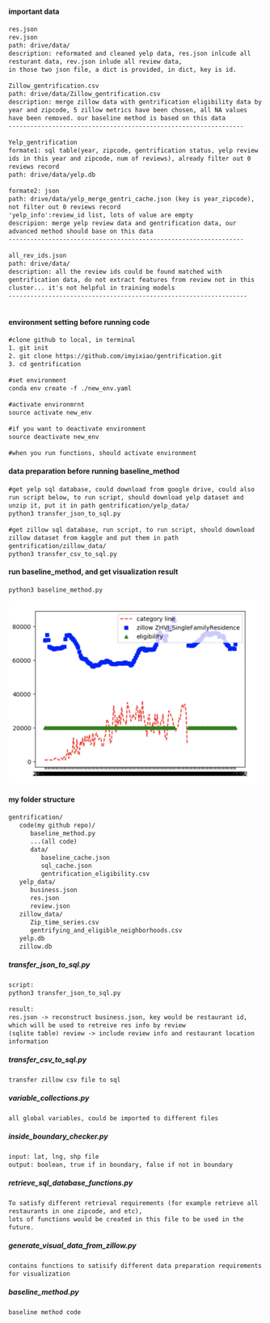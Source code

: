#### important data
```
res.json
rev.json
path: drive/data/
description: reformated and cleaned yelp data, res.json inlcude all resturant data, rev.json inlude all review data, 
in those two json file, a dict is provided, in dict, key is id.

Zillow_gentrification.csv 
path: drive/data/Zillow_gentrification.csv 
description: merge zillow data with gentrification eligibility data by year and zipcode, 5 zillow metrics have been chosen, all NA values have been removed. our baseline method is based on this data 
-----------------------------------------------------------------

Yelp_gentrification
formate1: sql table(year, zipcode, gentrification status, yelp review ids in this year and zipcode, num of reviews), already filter out 0 reviews record
path: drive/data/yelp.db

formate2: json 
path: drive/data/yelp_merge_gentri_cache.json (key is year_zipcode), not filter out 0 reviews record
'yelp_info':review_id list, lots of value are empty
descripion: merge yelp review data and gentrification data, our advanced method should base on this data 
-----------------------------------------------------------------

all_rev_ids.json
path: drive/data/
description: all the review ids could be found matched with gentrification data, do not extract features from review not in this cluster... it's not helpful in training models
------------------------------------------------------------------


```

#### environment setting before running code
```
#clone github to local, in terminal 
1. git init
2. git clone https://github.com/imyixiao/gentrification.git
3. cd gentrification

#set environment
conda env create -f ./new_env.yaml

#activate environmrnt
source activate new_env

#if you want to deactivate environment 
source deactivate new_env

#when you run functions, should activate environment
```

#### data preparation before running baseline_method
```
#get yelp sql database, could download from google drive, could also run script below, to run script, should download yelp dataset and unzip it, put it in path gentrification/yelp_data/
python3 transfer_json_to_sql.py

#get zillow sql database, run script, to run script, should download zillow dataset from kaggle and put them in path gentrification/zillow_data/
python3 transfer_csv_to_sql.py
```

#### run baseline_method, and get visualization result
```
python3 baseline_method.py
```

![italian category restaurant in zipcode 44113](example.png)


#### my folder structure
```
gentrification/
   code(my github repo)/
      baseline_method.py
      ...(all code)
      data/
         baseline_cache.json
         sql_cache.json
         gentrification_eligibility.csv
   yelp_data/
      business.json
      res.json
      review.json
   zillow_data/
      Zip_time_series.csv
      gentrifying_and_eligible_neighborhoods.csv
   yelp.db
   zillow.db
```

##### transfer_json_to_sql.py
```
script:
python3 transfer_json_to_sql.py

result:
res.json -> reconstruct business.json, key would be restaurant id, which will be used to retreive res info by review 
(sqlite table) review -> include review info and restaurant location information 
```

##### transfer_csv_to_sql.py
```
transfer zillow csv file to sql
```


##### variable_collections.py
```
all global variables, could be imported to different files
```

##### inside_boundary_checker.py
```
input: lat, lng, shp file
output: boolean, true if in boundary, false if not in boundary
```

##### retrieve_sql_database_functions.py
```
To satisfy different retrieval requirements (for example retrieve all restaurants in one zipcode, and etc), 
lots of functions would be created in this file to be used in the future.  
```

##### generate_visual_data_from_zillow.py
```
contains functions to satisify different data preparation requirements for visualization
```

##### baseline_method.py
```
baseline method code
```
